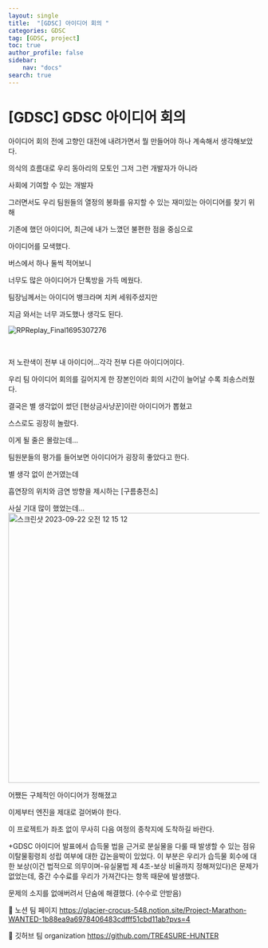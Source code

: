 ```yaml
---
layout: single
title:  "[GDSC] 아이디어 회의 "
categories: GDSC
tag: [GDSC, project]
toc: true
author_profile: false
sidebar:
    nav: "docs"
search: true
---
```

# [GDSC] GDSC 아이디어 회의

아이디어 회의 전에 고향인 대전에 내려가면서 뭘 만들어야 하나 계속해서 생각해보았다.

의식의 흐름대로 우리 동아리의 모토인 그저 그런 개발자가 아니라

사회에 기여할 수 있는 개발자

그러면서도 우리 팀원들의 열정의 봉화를 유지할 수 있는 재미있는 아이디어를 찾기 위해 

 기존에 했던 아이디어, 최근에 내가 느꼈던 불편한 점을 중심으로 

아이디어를 모색했다.

버스에서 하나 둘씩 적어보니

너무도 많은 아이디어가 단톡방을 가득 메웠다.

팀장님께서는 아이디어 뱅크라며 치켜 세워주셨지만

지금 와서는 너무 과도했나 생각도 된다.


![RPReplay_Final1695307276](https://github.com/jinyongyun/jinyongyun.github.io/assets/102133961/61400a29-2db1-495e-ae35-eb565b9654d4)
 
<br>
 
저 노란색이 전부 내 아이디어…각각 전부 다른 아이디어이다.

우리 팀 아이디어 회의를 길어지게 한 장본인이라 회의 시간이 늘어날 수록 죄송스러웠다.

결국은 별 생각없이 썼던 [현상금사냥꾼]이란 아이디어가 뽑혔고

스스로도 굉장히 놀랐다.

이게 될 줄은 몰랐는데…

팀원분들의 평가를 들어보면 아이디어가 굉장히 좋았다고 한다.

별 생각 없이 쓴거였는데

흡연장의 위치와 금연 방향을 제시하는 [구름충전소]

사실 기대 많이 했었는데…
<img width="540" alt="스크린샷 2023-09-22 오전 12 15 12" src="https://github.com/jinyongyun/jinyongyun.github.io/assets/102133961/de9cf2bb-e66c-4dfb-98b7-4a74165d944d">

어쨌든 구체적인 아이디어가 정해졌고

이제부터 엔진을 제대로 걸어봐야 한다.

이 프로젝트가 좌초 없이 무사히 다음 여정의 종착지에 도착하길 바란다.

+GDSC 아이디어 발표에서 습득물 법을 근거로 분실물을 다룰 때 발생할 수 있는 점유이탈물횡령죄 성립 여부에 대한 갑논을박이 있었다. 이 부분은 우리가 습득물 회수에 대한 보상(이건 법적으로 의무이며-유실물법 제 4조-보상 비율까지 정해져있다)은 문제가 없었는데, 중간 수수료를 우리가 가져간다는 항목 때문에 발생했다.

문제의 소지를 없애버려서 단숨에 해결했다. (수수로 안받음)

📓 노션 팀 페이지 
https://glacier-crocus-548.notion.site/Project-Marathon-WANTED-1b88ea9a6978406483cdfff51cbd11ab?pvs=4

🕋 깃허브 팀 organization
https://github.com/TRE4SURE-HUNTER


